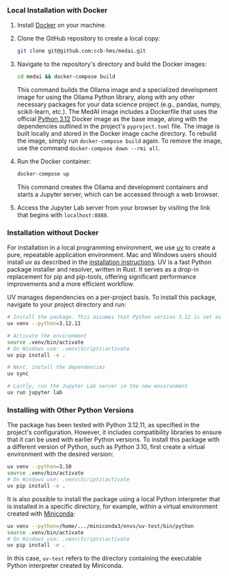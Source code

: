 ### Local Installation with Docker ###

1. Install [Docker](https://docs.docker.com/) on your machine.

2. Clone the GitHub repository to create a local copy:
   ```bash
   git clone git@github.com:ccb-hms/medai.git
   ```

3. Navigate to the repository's directory and build the Docker images:
   ```bash
   cd medai && docker-compose build
   ```
   This command builds the Ollama image and a specialized development image for using the Ollama Python library, along with any other necessary packages for your data science project (e.g., pandas, numpy, scikit-learn, etc.). The MedAI image includes a Dockerfile that uses the official [Python 3.12](https://hub.docker.com/layers/library/python/3.12.10/images/sha256-2749d801aca0c7d0b0b2106dabe3a8bca138c597b273d18c4e497f61e703603c) Docker image as the base image, along with the dependencies outlined in the project's `pyproject.toml` file. The image is built locally and stored in the Docker image cache directory. To rebuild the image, simply run `docker-compose build` again. To remove the image, use the command `docker-compose down --rmi all`.

4. Run the Docker container:
   ```bash
   docker-compose up
   ```
   This command creates the Ollama and development containers and starts a Jupyter server, which can be accessed through a web browser.

5. Access the Jupyter Lab server from your browser by visiting the link that begins with `localhost:8888`.

### Installation without Docker ###

For installation in a local programming environment, we use [uv](https://github.com/astral-sh/uv) to create a pure, repeatable application environment. Mac and Windows users should install uv as described in the [installation instructions](https://github.com/astral-sh/uv#installation). UV is a fast Python package installer and resolver, written in Rust. It serves as a drop-in replacement for pip and pip-tools, offering significant performance improvements and a more efficient workflow.

UV manages dependencies on a per-project basis. To install this package, navigate to your project directory and run:

```bash
# Install the package. This assumes that Python version 3.12 is set as the current global Python interpreter. 
uv venv --python=3.12.11

# Activate the environment
source .venv/bin/activate 
# On Windows use: .venv\Scripts\activate 
uv pip install -e .

# Next, install the dependencies
uv sync

# Lastly, run the Jupyter Lab server in the new environment
uv run jupyter lab
```

### Installing with Other Python Versions ###

The package has been tested with Python 3.12.11, as specified in the project's configuration. However, it includes compatibility libraries to ensure that it can be used with earlier Python versions. To install this package with a different version of Python, such as Python 3.10, first create a virtual environment with the desired version:

```bash
uv venv --python=3.10 
source .venv/bin/activate 
# On Windows use: .venv\Scripts\activate 
uv pip install -e .
```

It is also possible to install the package using a local Python interpreter that is installed in a specific directory, for example, within a virtual environment created with [Miniconda](https://docs.anaconda.com/miniconda/):

```bash
uv venv --python=/home/.../miniconda3/envs/uv-test/bin/python
source .venv/bin/activate 
# On Windows use: .venv\Scripts\activate 
uv pip install -e .
```
In this case, `uv-test` refers to the directory containing the executable Python interpreter created by Miniconda.